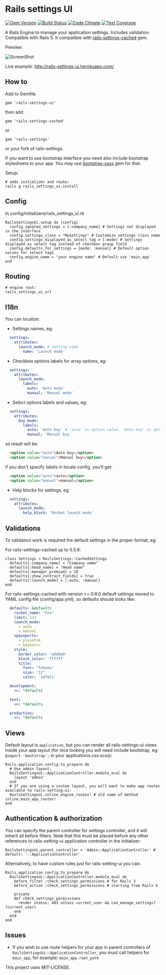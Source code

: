 Rails settings UI
================================

[![Gem Version](https://badge.fury.io/rb/rails-settings-ui.png)](http://badge.fury.io/rb/rails-settings-ui)
[![Build Status](https://travis-ci.org/accessd/rails-settings-ui.svg?branch=master)](https://travis-ci.org/accessd/rails-settings-ui)
[![Code Climate](https://codeclimate.com/github/accessd/rails-settings-ui/badges/gpa.svg)](https://codeclimate.com/github/accessd/rails-settings-ui)
[![Test Coverage](https://codeclimate.com/github/accessd/rails-settings-ui/badges/coverage.svg)](https://codeclimate.com/github/accessd/rails-settings-ui/coverage)

A Rails Engine to manage your application settings. Includes validation. Compatible with Rails 5.
It compatible with [rails-settings-cached](https://github.com/huacnlee/rails-settings-cached) gem.

Preview:

![ScreenShot](https://raw.github.com/accessd/rails-settings-ui/master/doc/img/settings-page.png)

Live example: http://rails-settings-ui.herokuapp.com/

How to
-----

Add to Gemfile

    gem 'rails-settings-ui'

then add

    gem 'rails-settings-cached'

or

    gem 'rails-settings'

or your fork of rails-settings.

If you want to use bootstrap interface you need also include bootstrap stylesheets to your app.
You may use [bootstrap-sass](https://github.com/twbs/bootstrap-sass) gem for that.

Setup:

    # adds initializer and route:
    rails g rails_settings_ui:install

Config
------------

In config/initializers/rails_settings_ui.rb

    RailsSettingsUi.setup do |config|
      config.ignored_settings = [:company_name] # Settings not displayed in the interface
      config.settings_class = "MySettings" # Customize settings class name
      config.settings_displayed_as_select_tag = [:mode] # Settings displayed as select tag instead of checkbox group field
      config.defaults_for_settings = {mode: :manual} # Default option values for select tags
      config.engine_name = "your engine name" # Default use 'main_app'
    end

Routing
-------

    # engine root:
    rails_settings_ui_url

I18n
-------------

You can localize:

*  Settings names, eg:

```yaml
  settings:
    attributes:
      launch_mode: # setting name
        name: 'Launch mode'
```

*  Checkbox options labels for array options, eg:

```yaml
  settings:
    attributes:
      launch_mode:
        labels:
          auto: 'Auto mode'
          manual: 'Manual mode'
```

*  Select options labels and values, eg:

```yaml
  settings:
    attributes:
      buy_mode:
        labels:
          auto: 'Auto buy' # 'auto' is option value, 'Auto buy' is option label
          manual: 'Manual buy'
```

so result will be:

```html
  <option value="auto">Auto buy</option>
  <option value="manual">Manual buy</option>
```

if you don't specify labels in locale config, you'll get:

```html
  <option value="auto">auto</option>
  <option value="manual">manual</option>
```

*  Help blocks for settings, eg:

```yaml
  settings:
    attributes:
      launch_mode:
        help_block: 'Rocket launch mode'
```

Validations
-------------

To validation work is required the default settings in the proper format, eg:

For rails-settings-cached up to 0.5.8:

    class Settings < RailsSettings::CachedSettings
      defaults[:company_name] = "Company name"
      defaults[:head_name] = "Head name"
      defaults[:manager_premium] = 19
      defaults[:show_contract_fields] = true
      defaults[:launch_mode] = [:auto, :manual]
    end

For rails-settings-cached with version >= 0.6.0 default settings moved to YAML config file (config/app.yml), so
defaults should looks like:

```yaml
  defaults: &defaults
    rocket_name: "Foo"
    limit: 123
    launch_mode:
      - auto
      - manual
    spaceports:
      - plesetsk
      - baikonur
    style:
      border_color: 'e0e0e0'
      block_color: 'ffffff'
      title:
        font: "Tahoma"
        size: "12"
        color: '107821'

  development:
    <<: *defaults

  test:
    <<: *defaults

  production:
    <<: *defaults
```

Views
-------------

Default layout is `application`, but you can render all rails-settings-ui views inside your app layout
(for nice looking you will need include bootstrap, eg: `@import 'bootstrap';` in your applications.css.scss):

    Rails.application.config.to_prepare do
      # Use admin layout:
      RailsSettingsUi::ApplicationController.module_eval do
        layout 'admin'
      end
      # If you are using a custom layout, you will want to make app routes available to rails-setting-ui:
      RailsSettingsUi.inline_engine_routes! # old name of method inline_main_app_routes!
    end


Authentication & authorization
------------------------------

You can specify the parent controller for settings controller, and it will inherit all before filters.
Note that this must be placed before any other references to rails-setting-ui application controller in the initializer:

    RailsSettingsUi.parent_controller = 'Admin::ApplicationController' # default: '::ApplicationController'

Alternatively, to have custom rules just for rails-setting-ui you can:

    Rails.application.config.to_prepare do
      RailsSettingsUi::ApplicationController.module_eval do
        before_filter :check_settings_permissions # for Rails 3
        before_action :check_settings_permissions # starting from Rails 4

        private
        def check_settings_permissions
          render status: 403 unless current_user && can_manage_settings?(current_user)
        end
      end
    end

Issues
-------------

  * If you wish to use route helpers for your app in parent controllers of `RailsSettingsUi::ApplicationController`, you must call helpers for `main_app`, for example: `main_app.root_path`


This project uses MIT-LICENSE.
